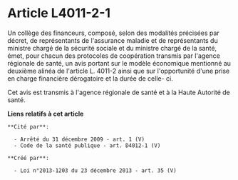 # Article L4011-2-1

Un collège des financeurs, composé, selon des modalités précisées par décret, de représentants de l'assurance maladie et de
représentants du ministre chargé de la sécurité sociale et du ministre chargé de la santé, émet, pour chacun des protocoles
de coopération transmis par l'agence régionale de santé, un avis portant sur le modèle économique mentionné au deuxième
alinéa de l'article L. 4011-2 ainsi que sur l'opportunité d'une prise en charge financière dérogatoire et la durée de celle-
ci.

Cet avis est transmis à l'agence régionale de santé et à la Haute Autorité de santé.

**Liens relatifs à cet article**

	**Cité par**:

	  - Arrêté du 31 décembre 2009 - art. 1 (V)
	  - Code de la santé publique - art. D4012-1 (V)

	**Créé par**:

	  - Loi n°2013-1203 du 23 décembre 2013 - art. 35 (V)
